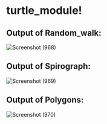 # turtle_module!


## Output of Random_walk:


![Screenshot (968)](https://user-images.githubusercontent.com/97970838/233804391-c235d988-cfe6-491c-8f2b-227ac96be217.png)


## Output of Spirograph:


![Screenshot (969)](https://user-images.githubusercontent.com/97970838/233804469-48bc03dc-1dae-4140-8ffc-b1644e099cec.png)


## Output of Polygons:


![Screenshot (970)](https://user-images.githubusercontent.com/97970838/233804531-09391020-caf9-4b4a-9ea9-27726a716baa.png)
